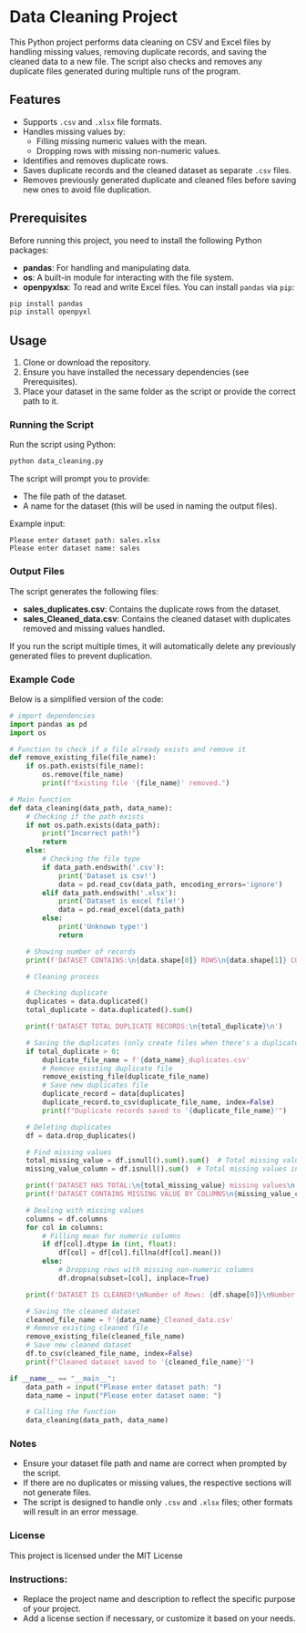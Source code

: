 # Data Cleaning Project

This Python project performs data cleaning on CSV and Excel files by handling missing values, removing duplicate records, and saving the cleaned data to a new file. The script also checks and removes any duplicate files generated during multiple runs of the program.

## Features

- Supports `.csv` and `.xlsx` file formats.
- Handles missing values by:
  - Filling missing numeric values with the mean.
  - Dropping rows with missing non-numeric values.
- Identifies and removes duplicate rows.
- Saves duplicate records and the cleaned dataset as separate `.csv` files.
- Removes previously generated duplicate and cleaned files before saving new ones to avoid file duplication.

## Prerequisites

Before running this project, you need to install the following Python packages:

- **pandas**: For handling and manipulating data.
- **os**: A built-in module for interacting with the file system.
- **openpyxlsx**: To read and write Excel files.
  You can install `pandas` via `pip`:

```bash
pip install pandas
pip install openpyxl
```

## Usage

1. Clone or download the repository.
2. Ensure you have installed the necessary dependencies (see Prerequisites).
3. Place your dataset in the same folder as the script or provide the correct path to it.

### Running the Script

Run the script using Python:

```bash
python data_cleaning.py
```

The script will prompt you to provide:

- The file path of the dataset.
- A name for the dataset (this will be used in naming the output files).

Example input:

```
Please enter dataset path: sales.xlsx
Please enter dataset name: sales
```

### Output Files

The script generates the following files:

- **sales_duplicates.csv**: Contains the duplicate rows from the dataset.
- **sales_Cleaned_data.csv**: Contains the cleaned dataset with duplicates removed and missing values handled.

If you run the script multiple times, it will automatically delete any previously generated files to prevent duplication.

### Example Code

Below is a simplified version of the code:

```python
# import dependencies
import pandas as pd
import os

# Function to check if a file already exists and remove it
def remove_existing_file(file_name):
    if os.path.exists(file_name):
        os.remove(file_name)
        print(f"Existing file '{file_name}' removed.")

# Main function
def data_cleaning(data_path, data_name):
    # Checking if the path exists
    if not os.path.exists(data_path):
        print("Incorrect path!")
        return
    else:
        # Checking the file type
        if data_path.endswith('.csv'):
            print('Dataset is csv!')
            data = pd.read_csv(data_path, encoding_errors='ignore')
        elif data_path.endswith('.xlsx'):
            print('Dataset is excel file!')
            data = pd.read_excel(data_path)
        else:
            print('Unknown type!')
            return

    # Showing number of records
    print(f'DATASET CONTAINS:\n{data.shape[0]} ROWS\n{data.shape[1]} COLUMNS\n')

    # Cleaning process

    # Checking duplicate
    duplicates = data.duplicated()
    total_duplicate = data.duplicated().sum()

    print(f'DATASET TOTAL DUPLICATE RECORDS:\n{total_duplicate}\n')

    # Saving the duplicates (only create files when there's a duplicate value)
    if total_duplicate > 0:
        duplicate_file_name = f'{data_name}_duplicates.csv'
        # Remove existing duplicate file
        remove_existing_file(duplicate_file_name)
        # Save new duplicates file
        duplicate_record = data[duplicates]
        duplicate_record.to_csv(duplicate_file_name, index=False)
        print(f"Duplicate records saved to '{duplicate_file_name}'")

    # Deleting duplicates
    df = data.drop_duplicates()

    # Find missing values
    total_missing_value = df.isnull().sum().sum()  # Total missing values
    missing_value_column = df.isnull().sum()  # Total missing values in each column

    print(f'DATASET HAS TOTAL:\n{total_missing_value} missing values\n')
    print(f'DATASET CONTAINS MISSING VALUE BY COLUMNS\n{missing_value_column}')

    # Dealing with missing values
    columns = df.columns
    for col in columns:
        # Filling mean for numeric columns
        if df[col].dtype in (int, float):
            df[col] = df[col].fillna(df[col].mean())
        else:
            # Dropping rows with missing non-numeric columns
            df.dropna(subset=[col], inplace=True)

    print(f'DATASET IS CLEANED!\nNumber of Rows: {df.shape[0]}\nNumber of Columns: {df.shape[1]}')

    # Saving the cleaned dataset
    cleaned_file_name = f'{data_name}_Cleaned_data.csv'
    # Remove existing cleaned file
    remove_existing_file(cleaned_file_name)
    # Save new cleaned dataset
    df.to_csv(cleaned_file_name, index=False)
    print(f"Cleaned dataset saved to '{cleaned_file_name}'")

if __name__ == "__main__":
    data_path = input("Please enter dataset path: ")
    data_name = input("Please enter dataset name: ")

    # Calling the function
    data_cleaning(data_path, data_name)
```

### Notes

- Ensure your dataset file path and name are correct when prompted by the script.
- If there are no duplicates or missing values, the respective sections will not generate files.
- The script is designed to handle only `.csv` and `.xlsx` files; other formats will result in an error message.

### License

This project is licensed under the MIT License

### Instructions:

- Replace the project name and description to reflect the specific purpose of your project.
- Add a license section if necessary, or customize it based on your needs.
